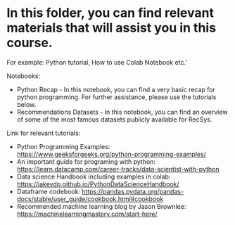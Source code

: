 # In this folder, you can find relevant materials that will assist you in this course.

For example:
Python tutorial, How to use Colab Notebook etc.'

Notebooks:
- Python Recap - In this notebook, you can find a very basic recap for python programming. For further assistance, please use the tutorials below.
- Recommendations Datasets - In this notebook, you can find an overview of some of the most famous datasets publicly available for RecSys.

Link for relevant tutorials:
- Python Programming Examples: https://www.geeksforgeeks.org/python-programming-examples/
- An important guide for programing with python: https://learn.datacamp.com/career-tracks/data-scientist-with-python
- Data science Handbook including examples in colab: https://jakevdp.github.io/PythonDataScienceHandbook/
- Dataframe codebook: https://pandas.pydata.org/pandas-docs/stable/user_guide/cookbook.html#cookbook
- Recommended machine learning blog by Jason Brownlee: https://machinelearningmastery.com/start-here/


